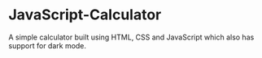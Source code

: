 # JavaScript-Calculator
A simple calculator built using HTML, CSS and JavaScript which also has support for dark mode.
